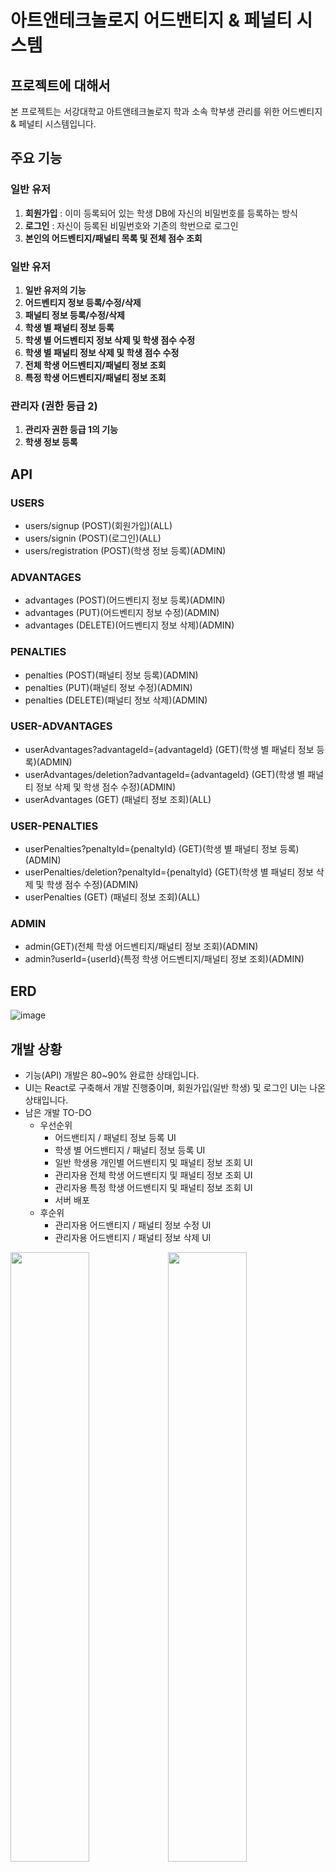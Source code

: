 



# 아트앤테크놀로지 어드밴티지 & 페널티 시스템

## 프로젝트에 대해서

본 프로젝트는 서강대학교 아트앤테크놀로지 학과 소속 학부생 관리를 위한 어드벤티지 & 페널티 시스템입니다.

## 주요 기능

### 일반 유저 

1. **회원가입** : 이미 등록되어 있는 학생 DB에 자신의 비밀번호를 등록하는 방식
2. **로그인** : 자신이 등록된 비밀번호와 기존의 학번으로 로그인
3. **본인의 어드벤티지/패널티 목록 및 전체 점수 조회**

### 일반 유저 

1. **일반 유저의 기능**
2. **어드벤티지 정보 등록/수정/삭제**
3. **패널티 정보 등록/수정/삭제**
4. **학생 별 패널티 정보 등록**
5. **학생 별 어드벤티지 정보 삭제 및 학생 점수 수정**
6. **학생 별 패널티 정보 삭제 및 학생 점수 수정**
7. **전체 학생 어드벤티지/패널티 정보 조회**
8. **특정 학생 어드벤티지/패널티 정보 조회**

### 관리자 (권한 등급 2)

1. **관리자 권한 등급 1의 기능**
2. **학생 정보 등록**

## API

### USERS

- users/signup (POST)(회원가입)(ALL)
- users/signin (POST)(로그인)(ALL)
- users/registration (POST)(학생 정보 등록)(ADMIN)

### ADVANTAGES

- advantages (POST)(어드벤티지 정보 등록)(ADMIN)
- advantages (PUT)(어드벤티지 정보 수정)(ADMIN)
- advantages (DELETE)(어드벤티지 정보 삭제)(ADMIN)

### PENALTIES

- penalties (POST)(패널티 정보 등록)(ADMIN)
- penalties (PUT)(패널티 정보 수정)(ADMIN)
- penalties (DELETE)(패널티 정보 삭제)(ADMIN)

### USER-ADVANTAGES

- userAdvantages?advantageId={advantageId} (GET)(학생 별 패널티 정보 등록)(ADMIN)
- userAdvantages/deletion?advantageId={advantageId} (GET)(학생 별 패널티 정보 삭제 및 학생 점수 수정)(ADMIN)
- userAdvantages (GET) (패널티 정보 조회)(ALL)

### USER-PENALTIES

- userPenalties?penaltyId={penaltyId} (GET)(학생 별 패널티 정보 등록)(ADMIN)
- userPenalties/deletion?penaltyId={penaltyId} (GET)(학생 별 패널티 정보 삭제 및 학생 점수 수정)(ADMIN)
- userPenalties (GET) (패널티 정보 조회)(ALL)

### ADMIN

- admin(GET)(전체 학생 어드벤티지/패널티 정보 조회)(ADMIN)
- admin?userId={userId}(특정 학생 어드벤티지/패널티 정보 조회)(ADMIN)

## ERD 

![image](https://user-images.githubusercontent.com/23696493/75359976-7bc71600-58f8-11ea-90d9-85837445d440.png)

## 개발 상황

- 기능(API) 개발은 80~90% 완료한 상태입니다.
- UI는 React로 구축해서 개발 진행중이며, 회원가입(일반 학생) 및 로그인 UI는 나온 상태입니다.
- 남은 개발 TO-DO
  - 우선순위
    - 어드밴티지 / 패널티 정보 등록 UI
    - 학생 별 어드밴티지 / 패널티 정보 등록 UI
    - 일반 학생용 개인별 어드밴티지 및 패널티 정보 조회 UI
    - 관리자용 전체 학생 어드밴티지 및 패널티 정보 조회 UI  
    - 관리자용 특정 학생 어드밴티지 및 패널티 정보 조회 UI
    - 서버 배포  
  - 후순위
    - 관리자용 어드밴티지 / 패널티 정보 수정 UI
    - 관리자용 어드밴티지 / 패널티 정보 삭제 UI

<div><img width="50%" src="https://user-images.githubusercontent.com/23696493/75369199-5214eb80-5906-11ea-90d8-3f1e8560bdc7.png"></img><img width="50%" src="https://user-images.githubusercontent.com/23696493/75369724-51c92000-5907-11ea-8570-f3d0d4c0fb58.png"</img></div>
